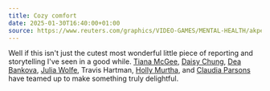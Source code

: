 ```yaml
---
title: Cozy comfort
date: 2025-01-30T16:40:00+01:00
source: https://www.reuters.com/graphics/VIDEO-GAMES/MENTAL-HEALTH/akpeewkqgpr/
---
```

Well if this isn't just the cutest most wonderful little piece of reporting and storytelling I've seen in a good while. [Tiana McGee](https://www.reuters.com/authors/tiana-mcgee/), [Daisy Chung](https://daisychung.com), [Dea Bankova](https://deabankova.com/), [Julia Wolfe](https://bsky.app/profile/juruwolfe.bsky.social), Travis Hartman, [Holly Murtha](https://hollymurtha.com), and [Claudia Parsons](https://www.linkedin.com/in/claudia-parsons-50a6987/) have teamed up to make something truly delightful.
